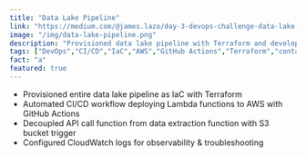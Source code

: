 ```yaml
---
title: "Data Lake Pipeline"
link: "https://medium.com/@james.lazo/day-3-devops-challenge-data-lake-e666aef6361e"
image: "/img/data-lake-pipeline.png"
description: "Provisioned data lake pipeline with Terraform and developed automated CI/CD workflow for Lambda deployments"
tags: ["DevOps","CI/CD","IaC","AWS","GitHub Actions","Terraform","containers","Docker","Python","Lambda","AWS Glue","AWS Athena"]
fact: "a"
featured: true
---
```


- Provisioned entire data lake pipeline as IaC with Terraform
- Automated CI/CD workflow deploying Lambda functions to AWS with GitHub Actions
- Decoupled API call function from data extraction function with S3 bucket trigger
- Configured CloudWatch logs for observability & troubleshooting
